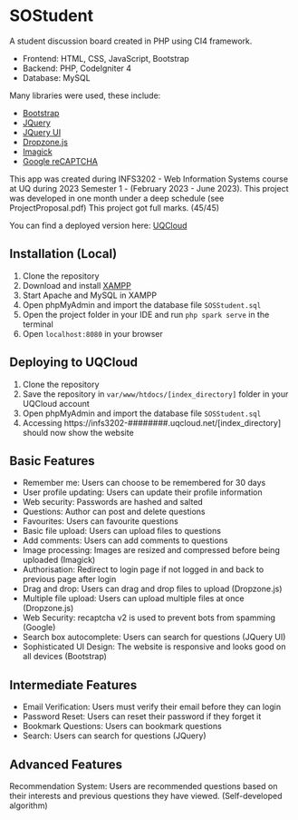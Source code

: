 # SOStudent
A student discussion board created in PHP using CI4 framework. 

- Frontend: HTML, CSS, JavaScript, Bootstrap
- Backend: PHP, CodeIgniter 4
- Database: MySQL

Many libraries were used, these include:
- [Bootstrap](https://getbootstrap.com/)
- [JQuery](https://jquery.com/)
- [JQuery UI](https://jqueryui.com/)
- [Dropzone.js](https://www.dropzonejs.com/)
- [Imagick](https://www.php.net/manual/en/book.imagick.php)
- [Google reCAPTCHA](https://www.google.com/recaptcha/about/)

This app was created during INFS3202 - Web Information Systems course at UQ during 2023 Semester 1 - (February 2023 - June 2023). This project was developed in one month under a deep schedule (see ProjectProposal.pdf) This project got full marks. (45/45)

You can find a deployed version here: [UQCloud](https://infs3202-e717fd19.uqcloud.net/)

## Installation (Local)
1. Clone the repository
2. Download and install [XAMPP](https://www.apachefriends.org/index.html)
3. Start Apache and MySQL in XAMPP
4. Open phpMyAdmin and import the database file `SOSStudent.sql`
5. Open the project folder in your IDE and run `php spark serve` in the terminal
6. Open `localhost:8080` in your browser

## Deploying to UQCloud
1. Clone the repository
2. Save the repository in `var/www/htdocs/[index_directory]` folder in your UQCloud account
3. Open phpMyAdmin and import the database file `SOSStudent.sql`
4. Accessing https://infs3202-########.uqcloud.net/[index_directory] should now show the website

## Basic Features
- Remember me: Users can choose to be remembered for 30 days
- User profile updating: Users can update their profile information
- Web security: Passwords are hashed and salted
- Questions: Author can post and delete questions
- Favourites: Users can favourite questions
- Basic file upload: Users can upload files to questions
- Add comments: Users can add comments to questions
- Image processing: Images are resized and compressed before being uploaded (Imagick)
- Authorisation: Redirect to login page if not logged in and back to previous page after login
- Drag and drop: Users can drag and drop files to upload (Dropzone.js)
- Multiple file upload: Users can upload multiple files at once (Dropzone.js)
- Web Security: recaptcha v2 is used to prevent bots from spamming (Google)
- Search box autocomplete: Users can search for questions (JQuery UI)
- Sophisticated UI Design: The website is responsive and looks good on all devices (Bootstrap)

## Intermediate Features
- Email Verification: Users must verify their email before they can login
- Password Reset: Users can reset their password if they forget it
- Bookmark Questions: Users can bookmark questions
- Search: Users can search for questions (JQuery)

## Advanced Features
Recommendation System: Users are recommended questions based on their interests and previous questions they have viewed. (Self-developed algorithm)
